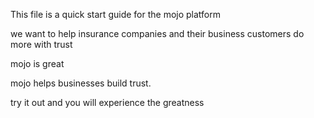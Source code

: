 This file is a quick start guide for the mojo platform

we want to help insurance companies and their business customers do more with trust

mojo is great

mojo helps businesses build trust.

try it out and you will experience the greatness